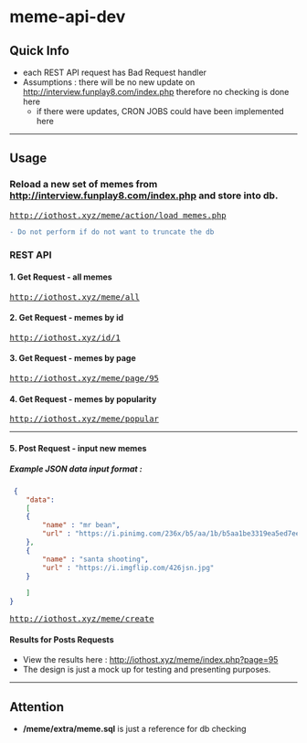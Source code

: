 # meme-api-dev
## Quick Info

* each REST API request has Bad Request handler
* Assumptions : there will be no new update on http://interview.funplay8.com/index.php therefore no checking is done here
	- if there were updates, CRON JOBS could have been implemented here

---

## Usage
### Reload a new set of memes from http://interview.funplay8.com/index.php and store into db.
<pre>
<a href="http://iothost.xyz/meme/action/load_memes.php">http://iothost.xyz/meme/action/load_memes.php</a>
</pre>

```diff
- Do not perform if do not want to truncate the db
```



### REST API
#### 1. Get Request - all memes

<pre>
<a href="http://iothost.xyz/meme/all">http://iothost.xyz/meme/all</a>
</pre>

#### 2. Get Request - memes by id

<pre>
<a href="http://iothost.xyz/id/1">http://iothost.xyz/id/1</a>
</pre>

#### 3. Get Request - memes by page

<pre>
<a href="http://iothost.xyz/meme/page/95">http://iothost.xyz/meme/page/95</a>
</pre>

#### 4. Get Request - memes by popularity

<pre>
<a href="http://iothost.xyz/meme/popular">http://iothost.xyz/meme/popular</a>
</pre>

---


#### 5. Post Request - input new memes

##### Example JSON data input format :
```JSON
 {
    "data":
    [
	{
	    "name" : "mr bean",
	    "url" : "https://i.pinimg.com/236x/b5/aa/1b/b5aa1be3319ea5ed7eeb04498f7b37b3.jpg"
	},
	{
	    "name" : "santa shooting",
	    "url" : "https://i.imgflip.com/426jsn.jpg"
	}
	
    ]
}

```

<pre>
<a href="http://iothost.xyz/meme/create">http://iothost.xyz/meme/create</a>
</pre>

#### Results for Posts Requests

* View the results here : http://iothost.xyz/meme/index.php?page=95 
* The design is just a mock up for testing and presenting purposes.

---
## Attention

* **/meme/extra/meme.sql** is just a reference for db checking
